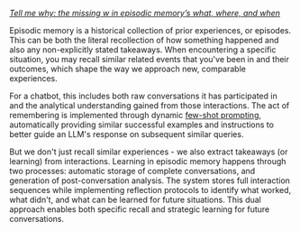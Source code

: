 _[Tell me why: the missing w in episodic memory’s what, where, and when](https://link.springer.com/article/10.3758/s13415-024-01234-4)_

Episodic memory is a historical collection of prior experiences, or episodes. This can be both the literal recollection of how something happened and also any non-explicitly stated takeaways. When encountering a specific situation, you may recall similar related events that you've been in and their outcomes, which shape the way we approach new, comparable experiences.

For a chatbot, this includes both raw conversations it has participated in and the analytical understanding gained from those interactions. The act of remembering is implemented through dynamic [few-shot prompting](https://www.promptingguide.ai/techniques/fewshot), automatically providing similar successful examples and instructions to better guide an LLM's response on subsequent similar queries.

But we don't just recall similar experiences - we also extract takeaways (or learning) from interactions. Learning in episodic memory happens through two processes: automatic storage of complete conversations, and generation of post-conversation analysis. The system stores full interaction sequences while implementing reflection protocols to identify what worked, what didn't, and what can be learned for future situations. This dual approach enables both specific recall and strategic learning for future conversations.
